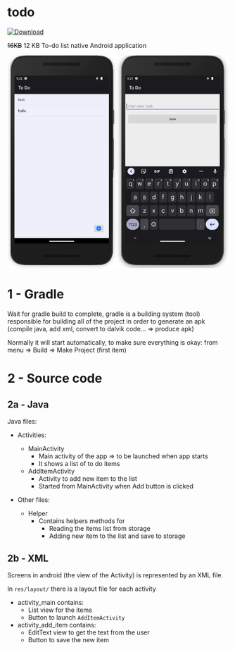 # todo

[![Download](http://img.shields.io/badge/APK-Download-green)](https://github.com/Husseinfo/todo/releases/latest)

~~16KB~~ 12 KB To-do list native Android application

![alt todo](https://github.com/Husseinfo/todo/blob/main/todo.png?raw=true)

# 1 - Gradle

Wait for gradle build to complete, gradle is a building system (tool) responsible for building all
of the project in order to generate an apk (compile java, add xml, convert to dalvik code... =>
produce apk)

Normally it will start automatically, to make sure everything is okay:
from menu => Build => Make Project (first item)

# 2 - Source code

## 2a - Java

Java files:

- Activities:
    - MainActivity
        - Main activity of the app => to be launched when app starts
        - It shows a list of to do items
    - AddItemActivity
        - Activity to add new item to the list
        - Started from MainActivity when Add button is clicked

- Other files:
    - Helper
        - Contains helpers methods for
            - Reading the items list from storage
            - Adding new item to the list and save to storage

## 2b - XML

Screens in android (the view of the Activity) is represented by an XML file.

In `res/layout/` there is a layout file for each activity

- activity_main contains:
    - List view for the items
    - Button to launch `AddItemActivity`
- activity_add_item contains:
    - EditText view to get the text from the user
    - Button to save the new item 




